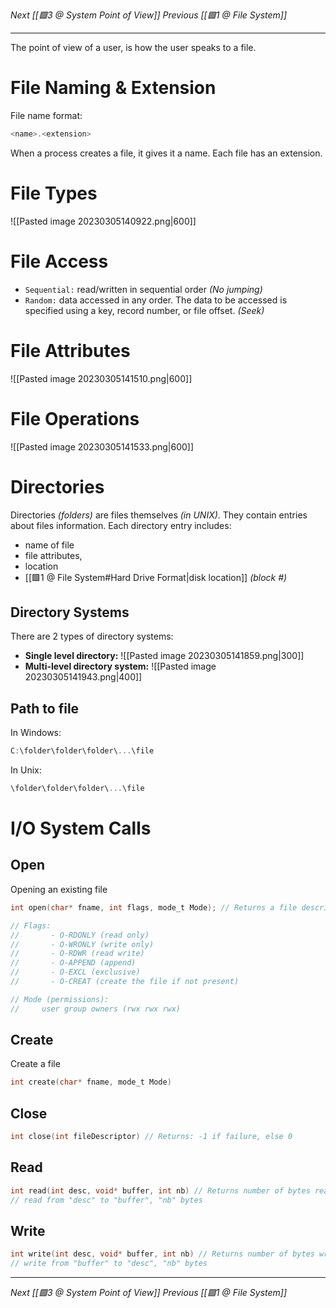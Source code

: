 _Next [[🟩3 @ System Point of View]]_
_Previous [[🟩1 @ File System]]_

---

The point of view of a user, is how the user speaks to a file.

# File Naming & Extension
File name format:
```c
<name>.<extension>
```
When a process creates a file, it gives it a name. 
Each file has an extension.

# File Types 
![[Pasted image 20230305140922.png|600]]

# File Access
- `Sequential:` read/written in sequential order _(No jumping)_
- `Random:` data accessed in any order. The data to be accessed is specified using a key, record number, or file offset. _(Seek)_

# File Attributes
![[Pasted image 20230305141510.png|600]]

# File Operations
![[Pasted image 20230305141533.png|600]]

# Directories
Directories _(folders)_ are files themselves _(in UNIX)_. They contain entries about files information. Each directory entry includes: 
- name of file 
- file attributes, 
- location 
- [[🟩1 @ File System#Hard Drive Format|disk location]] _(block #)_

## Directory Systems
There are 2 types of directory systems:
- **Single level directory:**
	![[Pasted image 20230305141859.png|300]]
- **Multi-level directory system:**
	![[Pasted image 20230305141943.png|400]]

## Path to file
In Windows: 
```c
C:\folder\folder\folder\...\file
```
In Unix: 
```c
\folder\folder\folder\...\file
```

# I/O System Calls

## Open
Opening an existing file
```c
int open(char* fname, int flags, mode_t Mode); // Returns a file descriptor

// Flags: 
//       - O-RDONLY (read only)
//       - O-WRONLY (write only)
//       - O-RDWR (read write)
//       - O-APPEND (append)
//       - O-EXCL (exclusive)
//       - O-CREAT (create the file if not present)

// Mode (permissions):
//     user group owners (rwx rwx rwx)
```

## Create
Create a file
```c
int create(char* fname, mode_t Mode)
```

## Close
```c
int close(int fileDescriptor) // Returns: -1 if failure, else 0
```

## Read
```c
int read(int desc, void* buffer, int nb) // Returns number of bytes read
// read from "desc" to "buffer", "nb" bytes
```

## Write
```c
int write(int desc, void* buffer, int nb) // Returns number of bytes written
// write from "buffer" to "desc", "nb" bytes
```

---

_Next [[🟩3 @ System Point of View]]_
_Previous [[🟩1 @ File System]]_